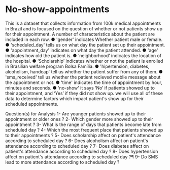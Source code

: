 # No-show-appointments
This is a dataset that collects information from 100k medical appointments in Brazil and is focused on the question of whether or not patients show up for their appointment.
A number of characteristics about the patient are included in each row.
● 'gender' indicates Whether patient male or female.
● 'scheduled_day' tells us on what day the patient set up their appointment.
● 'appointment_day' indicates on what day the patient attended.
● 'age' indicates how old the patient is.
● ‘neighborhood’ indicates the location of the hospital.
● ‘Scholarship’ indicates whether or not the patient is enrolled in Brasilian welfare program Bolsa Família.
● 'hipertension, diabetes, alcoholism, handcap' tell us whether the patient suffer from any of them.
● 'sms_received' tell us whether the patient recieved moblie message about the appointment or not.
● 'time' indicates the time of appointment by hour, minutes and seconds.
● 'no-show' it says ‘No’ if patients showed up to their appointment, and ‘Yes’ if they did not show up.
we will use all of these data to determine factors which impact patient's show up for their scheduled appointments.

Question(s) for Analysis
1- Are younger patients showed up to their appointment or older ones ?
2- Which gender more showed up to their appointment ?
3- What is the range of days that patients become late from scheduled day ?
4- Which the most frequent place that patients showed up to their appointments ?
5- Does scholarship affect on patient's attendance according to scheduled day ?
6- Does alcoholism affect on patient's attendance according to scheduled day ?
7- Does diabetes affect on patient's attendance according to scheduled day ?
8- Does hypertension affect on patient's attendance according to scheduled day ?¶
9- Do SMS lead to more attendance according to scheduled day ?
